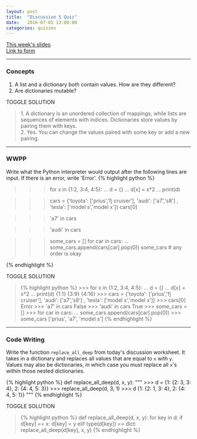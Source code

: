 ```yaml
---
layout: post
title:  "Discussion 5 Quiz"
date:   2016-07-05 13:00:00
categories: quizzes
---
```


[This week's slides](https://docs.google.com/presentation/d/132hKvcz5OPqOiJfBFuOjTflGQzJS6_DGwCPsU0qUNo8/edit?usp=sharing)  
[Link to form](https://docs.google.com/a/berkeley.edu/forms/d/1Pj2oU_nOk7LV3oxGd32Qrk6ZaWlQDa_HZE_211K3Bd8/viewform)

---

### Concepts
1. A list and a dictionary both contain values. How are they different?
2. Are dictionaries mutable?

<a class="btn btn-default solution-toggle">TOGGLE SOLUTION</a>

<blockquote class="solution">
1. A dictionary is an unordered collection of mappings, while lists are sequences of elements with indices. Dictionaries store values by pairing them with keys.<br/>
2. Yes. You can change the values paired with some key or add a new pairing.
</blockquote>

---

### WWPP  
Write what the Python interpreter would output after the following lines are input. If there is an error, write 'Error'.
{% highlight python %}
>>> for x in {1:2, 3:4, 4:5}:
...    	d = {}
... 	d[x] = x*2
... 	print(d)

>>> cars = {'toyota': ['prius','fj cruiser'], 'audi': ['a7','s8'] , 'tesla': ['model s','model x']}
>>> cars[0]

>>> 'a7' in cars

>>> 'audi' in cars

>>> some_cars = []
>>> for car in cars:
...     some_cars.append(cars[car].pop(0))
>>> some_cars # any order is okay

{% endhighlight %}

<a class="btn btn-default solution-toggle-2">TOGGLE SOLUTION</a>

<blockquote class="solution-2">{% highlight python %}
>>> for x in {1:2, 3:4, 4:5}:
...    	d = {}
... 	d[x] = x*2
... 	print(d)
{1:1}
{3:9}
{4:16}
>>> cars = {'toyota': ['prius','fj cruiser'], 'audi': ['a7','s8'] , 'tesla': ['model s','model x']}
>>> cars[0]
Error
>>> 'a7' in cars
False
>>> 'audi' in cars
True
>>> some_cars = []
>>> for car in cars:
...     some_cars.append(cars[car].pop(0))
>>> some_cars
['prius', 'a7', 'model s']
{% endhighlight %}
</blockquote>

---

### Code Writing
Write the function `replace_all_deep` from today's discussion worksheet. It takes in a dictionary and replaces all values that are equal to `x` with `y`. Values may also be dictionaries, in which case you must replace all `x`'s within those nested dictionaries.

{% highlight python %}
def replace_all_deep(d, x, y):
    """
    >>> d = {1: {2: 3, 3: 4}, 2: {4: 4, 5: 3}}
    >>> replace_all_deep(d, 3, 1)
    >>> d
    {1: {2: 1, 3: 4}, 2: {4: 4, 5: 1}}
    """
{% endhighlight %}

<a class="btn btn-default solution-toggle-3">TOGGLE SOLUTION</a>

<blockquote class="solution-3">{% highlight python %}
def replace_all_deep(d, x, y):
    for key in d:
        if d[key] == x:
            d[key] = y
        elif type(d[key]) == dict:
            replace_all_deep(d[key], x, y)
{% endhighlight %}
</blockquote>
